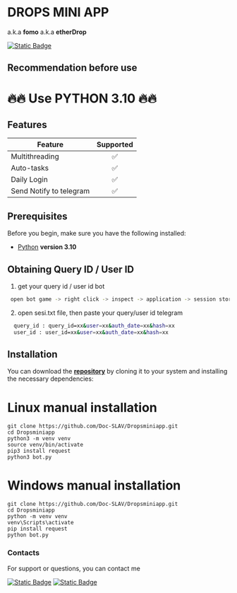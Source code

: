 # **DROPS MINI APP**
a.k.a **fomo**
a.k.a **etherDrop**

[![Static Badge](https://img.shields.io/badge/Telegram-Bot%20Link-Link?style=for-the-badge&logo=Telegram&logoColor=white&logoSize=auto&color=blue)](https://t.me/fomo/app?startapp=ref_STVKI)

## Recommendation before use

# 🔥🔥 Use PYTHON 3.10 🔥🔥

## Features  
| Feature                                                   | Supported |
|-----------------------------------------------------------|:---------:|
| Multithreading                                            |     ✅     |
| Auto-tasks                                                |     ✅     |
| Daily Login                                               |     ✅     |
| Send Notify to telegram                                   |     ✅     |

## Prerequisites
Before you begin, make sure you have the following installed:
- [Python](https://www.python.org/downloads/) **version 3.10**

## Obtaining Query ID / User ID
1. get your query id / user id bot
 ```bash
  open bot game -> right click -> inspect -> application -> session storage -> tgwebapp -> query_id / user_id
```

2. open sesi.txt file, then paste your query/user id telegram

```bash
  query_id : query_id=xx&user=xx&auth_date=xx&hash=xx
  user_id : user_id=xx&user=xx&auth_date=xx&hash=xx
```

## Installation
You can download the [**repository**](https://github.com/Doc-SLAV/Dropsminiapp/archive/refs/heads/main.zip) by cloning it to your system and installing the necessary dependencies:

# Linux manual installation
```shell
git clone https://github.com/Doc-SLAV/Dropsminiapp.git
cd Dropsminiapp
python3 -m venv venv
source venv/bin/activate
pip3 install request
python3 bot.py
```


# Windows manual installation
```shell
git clone https://github.com/Doc-SLAV/Dropsminiapp.git
cd Dropsminiapp
python -m venv venv
venv\Scripts\activate
pip install request
python bot.py
```


### Contacts

For support or questions, you can contact me

[![Static Badge](https://img.shields.io/badge/Telegram-Channel-Link?style=for-the-badge&logo=Telegram&logoColor=white&logoSize=auto&color=blue)](https://t.me/buruhcrypt)
[![Static Badge](https://img.shields.io/badge/Telegram-Channel-Link?style=for-the-badge&logo=Telegram&logoColor=white&logoSize=auto&color=blue)](https://t.me/zxcvbnmasdfghjklqwertyuiop_12345)

